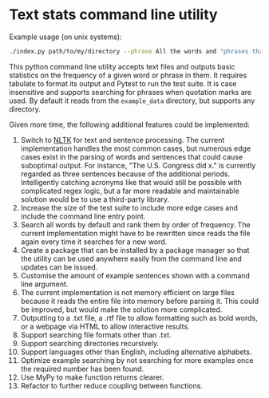 # Text stats command line utility

Example usage (on unix systems):

```bash
./index.py path/to/my/directory --phrase All the words and "phrases that I like"
```

This python command line utility accepts text files and outputs basic statistics on the
frequency of a given word or phrase in them. It requires tabulate to format its output
and Pytest to run the test suite. It is case insensitive and supports searching for
phrases when quotation marks are used. By default it reads from the `example_data`
directory, but supports any directory.

Given more time, the following additional features could be implemented:

1.  Switch to [NLTK](https://www.nltk.org/index.html) for text and sentence processing.
    The current implementation handles the most common cases, but numerous edge cases
    exist in the parsing of words and sentences that could cause suboptimal output. For
    instance, "The U.S. Congress did x." is currently regarded as three sentences
    because of the additional periods. Intelligently catching acronyms like that would
    still be possible with complicated regex logic, but a far more readable and
    maintainable solution would be to use a third-party library.
2.  Increase the size of the test suite to include more edge cases and include the
    command line entry point.
3.  Search all words by default and rank them by order of frequency. The current
    implementation might have to be rewritten since reads the file again every time it
    searches for a new word.
4.  Create a package that can be installed by a package manager so that the utility can
    be used anywhere easily from the command line and updates can be issued.
5.  Customise the amount of example sentences shown with a command line argument.
6.  The current implementation is not memory efficient on large files because it reads
    the entire file into memory before parsing it. This could be improved, but would
    make the solution more complicated.
7.  Outputting to a .txt file, a .rtf file to allow formatting such as bold words, or a
    webpage via HTML to allow interactive results.
8.  Support searching file formats other than .txt.
9.  Support searching directories recursively.
10. Support languages other than English, including alternative alphabets.
11. Optimize example searching by not searching for more examples once the required
    number has been found.
12. Use MyPy to make function returns clearer.
13. Refactor to further reduce coupling between functions.
